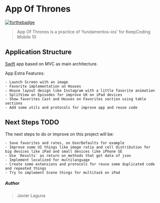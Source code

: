 # App Of Thrones

[![forthebadge](https://forthebadge.com/images/badges/made-with-swift.svg)](https://forthebadge.com)

> App Of Thrones is a practice of 'fundamentos-ios' for KeepCoding Mobile 10

## Application Structure

[Swift](https://developer.apple.com/swift/) app based on MVC as main architecture.

App Extra Features:

    - Launch Screen with an image
    - Favorite implementation on Houses
    - House layout design like Instagram with a little favorite animation
    - SplitView on Episodes for improve UX on iPad devices
    - Show favorites Cast and Houses on Favorites section using table sections
    - Add some utils and protocols for improve app and reuse code

## Next Steps TODO

The next steps to do or improve on this project will be:

    - Save favorites and rates, on UserDefaults for example
    - Improve some UI things like image ratio and cell distribution for big devices like iPad and small devices like iPhone SE
    - Use `Results` as return on methods that get data of json
    - Implement localized for multilanguage
    - Create some extensions and protocols for reuse some duplicated code and repeated things
    - Try to implement Scene things for multitask on iPad
   
   
##### Author
> Javier Laguna
